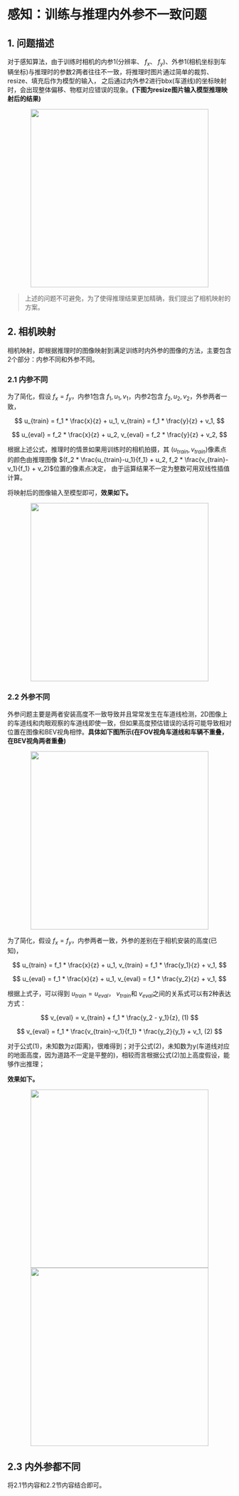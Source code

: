 # 感知：训练与推理内外参不一致问题

## 1. 问题描述

对于感知算法，由于训练时相机的内参1(分辨率、 $f_x$、 $f_y$)、外参1(相机坐标到车辆坐标)与推理时的参数2两者往往不一致，将推理时图片通过简单的裁剪、resize、填充后作为模型的输入，
之后通过内外参2进行bbx(车道线)的坐标映射时，会出现整体偏移、物框对应错误的现象。**(下图为resize图片输入模型推理映射后的结果)**

<div align=center>
<img src="https://github.com/user-attachments/assets/141d6632-efd7-4976-9d4d-a87f283885df" width="400px">
</div>

> 上述的问题不可避免，为了使得推理结果更加精确，我们提出了相机映射的方案。

## 2. 相机映射 

相机映射，即根据推理时的图像映射到满足训练时内外参的图像的方法，主要包含2个部分：内参不同和外参不同。

### 2.1 内参不同
为了简化，假设 $f_x=f_y$，内参1包含 $f_1,u_1,v_1$，内参2包含 $f_2,u_2,v_2$，外参两者一致，

$$
u_{train} = f_1 * \frac{x}{z} + u_1, v_{train} = f_1 * \frac{y}{z} + v_1, 
$$

$$
u_{eval} = f_2 * \frac{x}{z} + u_2, v_{eval} = f_2 * \frac{y}{z} + v_2,
$$

根据上述公式，推理时的情景如果用训练时的相机拍摄，其 $(u_{train},v_{train})$像素点的颜色由推理图像 $(f_2 * \frac{u_{train}-u_1}{f_1} + u_2, f_2 * \frac{v_{train}-v_1}{f_1} + v_2)$位置的像素点决定，
由于运算结果不一定为整数可用双线性插值计算。

将映射后的图像输入至模型即可，**效果如下。**

<div align=center>
<img src="https://github.com/user-attachments/assets/e02adddd-d671-4a98-9d5d-7eda8ee36b60" width="400px">
</div>

### 2.2 外参不同
外参问题主要是两者安装高度不一致导致并且常常发生在车道线检测，2D图像上的车道线和肉眼观察的车道线即使一致，但如果高度预估错误的话将可能导致相对位置在图像和BEV视角相悖。**具体如下图所示(在FOV视角车道线和车辆不重叠，在BEV视角两者重叠)**

<div align=center>
<img src="https://github.com/user-attachments/assets/0200ffa0-7d0d-4be1-a72c-91b950190d1e" width="400px">
</div>

为了简化，假设 $f_x=f_y$，内参两者一致，外参的差别在于相机安装的高度(已知)，

$$
u_{train} = f_1 * \frac{x}{z} + u_1, v_{train} = f_1 * \frac{y_1}{z} + v_1, 
$$

$$
u_{eval} = f_1 * \frac{x}{z} + u_1, v_{eval} = f_1 * \frac{y_2}{z} + v_1,
$$

根据上式子，可以得到 $u_{train} = u_{eval}$， $v_{train}$和 $v_{eval}$之间的关系式可以有2种表达方式：

$$
v_{eval} = v_{train} + f_1 * \frac{y_2 - y_1}{z},  (1)
$$

$$
v_{eval} = f_1 * \frac{v_{train}-v_1}{f_1} * \frac{y_2}{y_1} + v_1, (2)
$$

对于公式(1)，未知数为z(距离)，很难得到；对于公式(2)，未知数为y(车道线对应的地面高度，因为道路不一定是平整的)，相较而言根据公式(2)加上高度假设，能够作出推理；

**效果如下。**

<div align=center>
<img src="https://github.com/user-attachments/assets/ddff703a-2e3a-415e-a7f7-89e1776de46e" width="400px">
<img src="https://github.com/user-attachments/assets/b8f87f64-d7ea-48f2-b424-039dd1e1b3d9" width="400px">
</div>

## 2.3 内外参都不同

将2.1节内容和2.2节内容结合即可。
